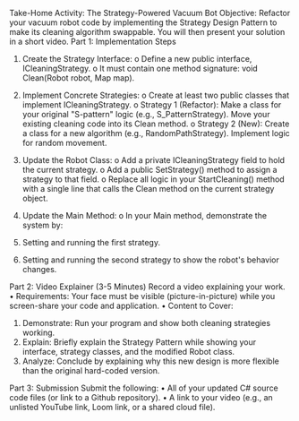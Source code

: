 Take-Home Activity: The Strategy-Powered Vacuum Bot
Objective: Refactor your vacuum robot code by implementing the Strategy Design Pattern to
make its cleaning algorithm swappable. You will then present your solution in a short video.
Part 1: Implementation Steps
1. Create the Strategy Interface:
o Define a new public interface, ICleaningStrategy.
o It must contain one method signature: void Clean(Robot robot, Map map).
2. Implement Concrete Strategies:
o Create at least two public classes that implement ICleaningStrategy.
o Strategy 1 (Refactor): Make a class for your original "S-pattern" logic (e.g.,
S_PatternStrategy). Move your existing cleaning code into its Clean method.
o Strategy 2 (New): Create a class for a new algorithm (e.g.,
RandomPathStrategy). Implement logic for random movement.

3. Update the Robot Class:
o Add a private ICleaningStrategy field to hold the current strategy.
o Add a public SetStrategy() method to assign a strategy to that field.
o Replace all logic in your StartCleaning() method with a single line that calls
the Clean method on the current strategy object.

4. Update the Main Method:
o In your Main method, demonstrate the system by:
1. Setting and running the first strategy.
2. Setting and running the second strategy to show the robot's behavior
changes.

Part 2: Video Explainer (3-5 Minutes)
Record a video explaining your work.
• Requirements: Your face must be visible (picture-in-picture) while you screen-share
your code and application.
• Content to Cover:
1. Demonstrate: Run your program and show both cleaning strategies working.
2. Explain: Briefly explain the Strategy Pattern while showing your interface,
strategy classes, and the modified Robot class.
3. Analyze: Conclude by explaining why this new design is more flexible than the
original hard-coded version.

Part 3: Submission
Submit the following:
• All of your updated C# source code files (or link to a Github repository).
• A link to your video (e.g., an unlisted YouTube link, Loom link, or a shared cloud file).
